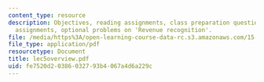 ```yaml
---
content_type: resource
description: Objectives, reading assignments, class preparation questions, graded
  assignments, optional problems on 'Revenue recognition'.
file: /media/https%3A/open-learning-course-data-rc.s3.amazonaws.com/15-514-financial-and-managerial-accounting-summer-2003/fe7520d20386032793b4067a4d6a229c_lec5overview.pdf
file_type: application/pdf
resourcetype: Document
title: lec5overview.pdf
uid: fe7520d2-0386-0327-93b4-067a4d6a229c
---
```

